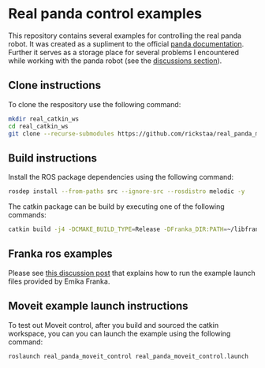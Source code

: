 # Real panda control examples

This repository contains several examples for controlling the real panda robot. It was created as a supliment to the official [panda documentation](https://frankaemika.github.io/docs/installation_linux.html). Further it serves as a storage place for several problems I encountered while working with the panda robot (see the [discussions section](https://github.com/rickstaa/real-panda-control-examples/discussions)).
 
## Clone instructions

To clone the respository use the following command:

```bash
mkdir real_catkin_ws
cd real_catkin_ws
git clone --recurse-submodules https://github.com/rickstaa/real_panda_moveit_control.git src
```

## Build instructions

Install the ROS package dependencies using the following command:

```bash
rosdep install --from-paths src --ignore-src --rosdistro melodic -y
```

The catkin package can be build by executing one of the following commands:

```bash
catkin build -j4 -DCMAKE_BUILD_TYPE=Release -DFranka_DIR:PATH=~/libfranka/build
```

## Franka ros examples

Please see [this discussion post](https://github.com/rickstaa/real-panda-control-examples/discussions/4) that explains how to run the example launch files provided by Emika Franka.

## Moveit example launch instructions

To test out Moveit control, after you build and sourced the catkin workspace, you can you can launch the example using the following command:

```bash
roslaunch real_panda_moveit_control real_panda_moveit_control.launch
```
